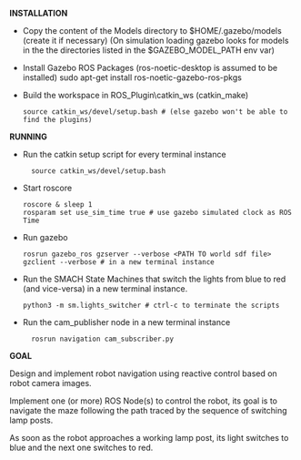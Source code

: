 

**INSTALLATION**

- Copy the content of the Models directory to $HOME/.gazebo/models (create it if necessary)
  (On simulation loading gazebo looks for models in the the directories listed in the $GAZEBO_MODEL_PATH env var)

- Install Gazebo ROS Packages (ros-noetic-desktop is assumed to be installed) 
sudo apt-get install ros-noetic-gazebo-ros-pkgs 

- Build the workspace in ROS_Plugin\catkin_ws (catkin_make)
  ``` {.bash}
  source catkin_ws/devel/setup.bash # (else gazebo won't be able to find the plugins) 
  ```
**RUNNING**

- Run the catkin setup script for every terminal instance
  ``` {.bash}
    source catkin_ws/devel/setup.bash
  ```
    
- Start roscore
    ``` {.bash}
    roscore & sleep 1
    rosparam set use_sim_time true # use gazebo simulated clock as ROS Time
    ```

- Run gazebo
    ``` {.bash}
    rosrun gazebo_ros gzserver --verbose <PATH TO world sdf file>
    gzclient --verbose # in a new terminal instance
    ```

- Run the SMACH State Machines that switch the lights from blue to red (and vice-versa) in a new terminal instance.
    ``` {.bash}
    python3 -m sm.lights_switcher # ctrl-c to terminate the scripts
    ```
- Run the cam_publisher node in a new terminal instance
  ``` {.bash}
    rosrun navigation cam_subscriber.py
  ```

**GOAL**

Design and implement robot navigation using reactive control based on robot camera images.

Implement one (or more) ROS Node(s) to control the robot, its goal is to navigate the maze following the path traced by the sequence of switching lamp posts. 

As soon as the robot approaches a working lamp post, its light switches to blue and the next one switches to red. 

